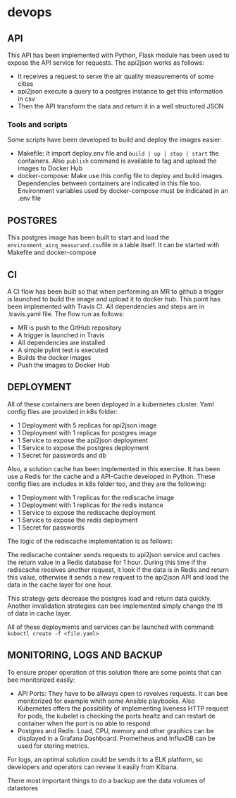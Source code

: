 # devops

## API

This API has been implemented with Python, Flask module has been used to expose the API service for requests.
The api2json works as follows: 

- It receives a request to serve the air quality measurements of some cities
- api2json execute a query to a postgres instance to get this information in csv
- Then the API transform the data and return it in a well structured JSON

### Tools and scripts

Some scripts have been developed to build and deploy the images easier:

- Makefile: It import deploy.env file and `build | up | stop | start` the containers. Also `publish` command is available to tag and upload the images to Docker Hub
- docker-compose: Make use this config file to deploy and build images. Dependencies between containers are indicated in this file too. Environment variables used by docker-compose must be indicated in an .env file

## POSTGRES

This postgres image has been built to start and load the `environment_airq_measurand.csv`file in a table itself. It can be started with Makefile and docker-compose

## CI 

A CI flow has been built so that when performing an MR to github a trigger is launched to build the image and upload it to docker hub. This point has been implemented with Travis CI. All dependencies and steps are in .travis.yaml file. 
The flow run as follows:

- MR is push to the GitHub repository
- A trigger is launched in Travis
- All dependencies are installed
- A simple pylint test is executed
- Builds the docker images
- Push the images to Docker Hub

## DEPLOYMENT

All of these containers are been deployed in a kubernetes cluster. Yaml config files are provided in k8s folder:

- 1 Deployment with 5 replicas for api2json image
- 1 Deployment with 1 replicas for postgres image
- 1 Service to expose the api2json deployment
- 1 Service to expose the postgres deployment
- 1 Secret for passwords and db

Also, a solution cache has been implemented in this exercise. It has been use a Redis for the cache and a API-Cache developed in Python. These config files are includes in k8s folder too, and they are the following:

- 1 Deployment with 1 replicas for the rediscache image
- 1 Deployment with 1 replicas for the redis instance
- 1 Service to expose the rediscache deployment
- 1 Service to expose the redis deployment
- 1 Secret for passwords

The logic of the rediscache implementation is as follows:

The rediscache container sends requests to api2json service and caches the return value in a Redis database for 1 hour. During this time if the rediscache receives another request, it look if the data is in Redis and return this value, otherwise it sends a new request to the api2json API and load the data in the cache layer for one hour.

This strategy gets decrease the postgres load and return data quickly. Another invalidation strategies can bee implemented simply change the ttl of data in cache layer.


All of these deployments and services can be launched with command: `kubectl create -f <file.yaml>`


## MONITORING, LOGS AND BACKUP

To ensure proper operation of this solution there are some points that can bee monitorized easily:

- API Ports: They have to be allways open to reveives requests. It can bee monitorized for example whith some Ansible playbooks. Also Kubernetes offers the possibility of implementing liveness HTTP request for pods, the kubelet is checking the ports healtz and can restart de container when the port is no able to respond
- Postgres and Redis: Load, CPU, memory and other graphics can be displayed in a Grafana Dashboard. Prometheus and InfluxDB can be used for storing metrics.

For logs, an optimal solution could be sends it to a ELK platform, so developers and operators can review it easily from Kibana.

There most important things to do a backup are the data volumes of datastores


